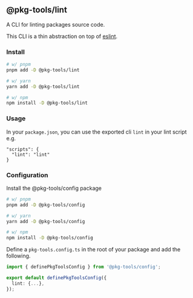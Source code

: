 ## @pkg-tools/lint

A CLI for linting packages source code.

This CLI is a thin abstraction on top of [eslint](https://eslint.org/).

### Install

```bash
# w/ pnpm
pnpm add -D @pkg-tools/lint

# w/ yarn
yarn add -D @pkg-tools/lint

# w/ npm
npm install -D @pkg-tools/lint
```

### Usage

In your `package.json`, you can use the exported cli `lint` in your lint script e.g.

```
"scripts": {
  "lint": "lint"
}
```

### Configuration

Install the @pkg-tools/config package

```bash
# w/ pnpm
pnpm add -D @pkg-tools/config

# w/ yarn
yarn add -D @pkg-tools/config

# w/ npm
npm install -D @pkg-tools/config
```

Define a `pkg-tools.config.ts` in the root of your package and add the following.

```ts
import { definePkgToolsConfig } from '@pkg-tools/config';

export default definePkgToolsConfig({
  lint: {...},
});

```
